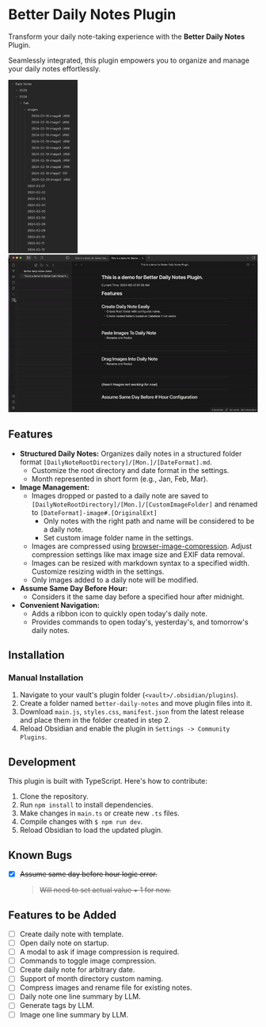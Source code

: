 # Better Daily Notes Plugin

Transform your daily note-taking experience with the **Better Daily Notes** Plugin. 

Seamlessly integrated, this plugin empowers you to organize and manage your daily notes effortlessly.

<img src='imgs/2024-02-20-image2.png' width='140'/> <img src='imgs/better-daily-note-demo.gif' width='560'/>


## Features
- **Structured Daily Notes:** Organizes daily notes in a structured folder format `[DailyNoteRootDirectory]/[Mon.]/[DateFormat].md`.
  - Customize the root directory and date format in the settings.
  - Month represented in short form (e.g., Jan, Feb, Mar).
- **Image Management:**
  - Images dropped or pasted to a daily note are saved to `[DailyNoteRootDirectory]/[Mon.]/[CustomImageFolder]` and renamed to `[DateFormat]-image#.[OriginalExt]`
    - Only notes with the right path and name will be considered to be a daily note.
    - Set custom image folder name in the settings.
  - Images are compressed using [browser-image-compression](https://github.com/Donaldcwl/browser-image-compression#readme). Adjust compression settings like max image size and EXIF data removal.
  - Images can be resized with markdown syntax to a specified width. Customize resizing width in the settings.
  - Only images added to a daily note will be modified.
- **Assume Same Day Before Hour:**
  - Considers it the same day before a specified hour after midnight.
- **Convenient Navigation:**
  - Adds a ribbon icon to quickly open today's daily note.
  - Provides commands to open today's, yesterday's, and tomorrow's daily notes.

## Installation
### Manual Installation
1. Navigate to your vault's plugin folder (`<vault>/.obsidian/plugins`).
2. Create a folder named `better-daily-notes` and move plugin files into it.
3. Download `main.js`, `styles.css`, `manifest.json` from the latest release and place them in the folder created in step 2.
4. Reload Obsidian and enable the plugin in `Settings -> Community Plugins`.

## Development
This plugin is built with TypeScript. Here's how to contribute:
1. Clone the repository.
2. Run `npm install` to install dependencies.
3. Make changes in `main.ts` or create new `.ts` files.
4. Compile changes with `$ npm run dev`.
5. Reload Obsidian to load the updated plugin.

## Known Bugs
- [x] ~~Assume same day before hour logic error.~~
  > ~~Will need to set actual value + 1 for now.~~

## Features to be Added
- [ ] Create daily note with template.
- [ ] Open daily note on startup.
- [ ] A modal to ask if image compression is required.
- [ ] Commands to toggle image compression.
- [ ] Create daily note for arbitrary date.
- [ ] Support of month directory custom naming.
- [ ] Compress images and rename file for existing notes.
- [ ] Daily note one line summary by LLM.
- [ ] Generate tags by LLM.
- [ ] Image one line summary by LLM.
